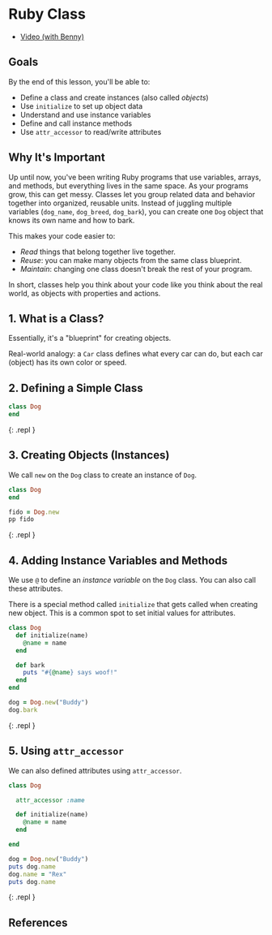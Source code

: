# Ruby Class

<div class="alert alert-info">
  <ul>
    <li><a href="https://www.youtube.com/watch?v=8N0O9dynK0g">Video (with Benny)</a></li>
  </ul>
</div>

## Goals

By the end of this lesson, you'll be able to:

- Define a class and create instances (also called *objects*)
- Use `initialize` to set up object data
- Understand and use instance variables
- Define and call instance methods
- Use `attr_accessor` to read/write attributes

## Why It's Important

Up until now, you've been writing Ruby programs that use variables, arrays, and methods, but everything lives in the same space. As your programs grow, this can get messy. Classes let you group related data and behavior together into organized, reusable units. Instead of juggling multiple variables (`dog_name`, `dog_breed`, `dog_bark`), you can create one `Dog` object that knows its own name and how to bark.

This makes your code easier to:

- *Read* things that belong together live together.
- *Reuse*: you can make many objects from the same class blueprint.
- *Maintain*: changing one class doesn't break the rest of your program.

In short,  classes help you think about your code like you think about the real world, as objects with properties and actions.

## 1. What is a Class?

Essentially, it's a "blueprint" for creating objects.

Real-world analogy: a `Car` class defines what every car can do, but each car (object) has its own color or speed.

## 2. Defining a Simple Class

```ruby
class Dog
end
```
{: .repl }

## 3. Creating Objects (Instances)

We call `new` on the `Dog` class to create an instance of `Dog`.

```ruby
class Dog
end

fido = Dog.new
pp fido
```
{: .repl }

## 4. Adding Instance Variables and Methods

We use `@` to define an *instance variable* on the `Dog` class. You can also call these attributes.

There is a special method called `initialize` that gets called when creating new object. This is a common spot to set initial values for attributes.

```ruby
class Dog
  def initialize(name)
    @name = name
  end

  def bark
    puts "#{@name} says woof!"
  end
end

dog = Dog.new("Buddy")
dog.bark
```
{: .repl }

<!-- TODO: reader, writer, (getter/setter) -->
## 5. Using `attr_accessor`

We can also defined attributes using `attr_accessor`.

```ruby
class Dog

  attr_accessor :name

  def initialize(name)
    @name = name
  end

end

dog = Dog.new("Buddy")
puts dog.name
dog.name = "Rex"
puts dog.name
```
{: .repl }

<!-- TODO: quiz -->

<!-- TODO: move to project
Challenge: Create a Car class that stores a model and year, and prints a line like:

"My car is a 2020 Honda Civic."

🧠 Key Takeaways

class defines a blueprint.

@variable stores object state.

attr_accessor gives easy getter/setter access.

initialize runs automatically when you call .new. 
-->

## References
